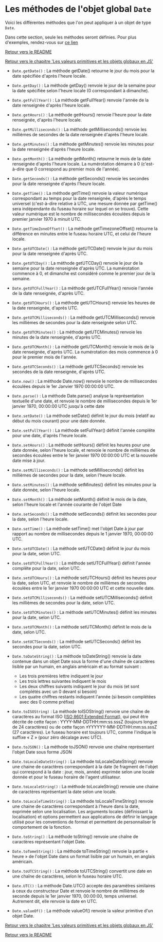 # Les méthodes de l'objet global `Date`

Voici les différentes méthodes que l'on peut appliquer à un objet de type `Date`.

Dans cette section, seule les méthodes seront définies. Pour plus d'exemples, rendez-vous sur [ce lien](https://developer.mozilla.org/fr/docs/Web/JavaScript/Reference/Global_Objects/Date)

[Retour vers le README](https://github.com/CalcagnoLoic/aide_memoire/blob/main/README.md)

[Retour vers le chapitre 'Les valeurs primitives et les objets globaux en JS'](https://github.com/CalcagnoLoic/aide_memoire/blob/main/R%C3%A9pertoire/chapJS/primitives.md)

- `Date.getDate()` : La méthode getDate() retourne le jour du mois pour la date spécifiée d'après l'heure locale.

- `Date.getDay()` : La méthode getDay() renvoie le jour de la semaine pour la date spécifiée selon l'heure locale (0 correspondant à dimanche).

- `Date.getFullYear()` : La méthode getFullYear() renvoie l'année de la date renseignée d'après l'heure locale.

- `Date.getHours()` : La méthode getHours() renvoie l'heure pour la date renseignée, d'après l'heure locale.

- `Date.getMilliseconds()` : La méthode getMilliseconds() renvoie les millièmes de secondes de la date renseignée d'après l'heure locale.

- `Date.getMinutes()` : La méthode getMinutes() renvoie les minutes pour la date renseignée d'après l'heure locale.

- `Date.getMonth()` : La méthode getMonth() retourne le mois de la date renseignée d'après l'heure locale. La numérotation démarre à 0 (c'est-à-dire que 0 correspond au premier mois de l'année).

- `Date.getSeconds()` : La méthode getSeconds() renvoie les secondes pour la date renseignée d'après l'heure locale.

- `Date.getTime()` : La méthode getTime() renvoie la valeur numérique correspondant au temps pour la date renseignée, d'après le temps universel (c'est-à-dire relative à UTC, une mesure donnée par getTime() sera indépendante du fuseau horaire sur lequel on se trouve). Cette valeur numérique est le nombre de millisecondes écoulées depuis le premier janvier 1970 à minuit UTC.

- `Date.getTimeZoneOffset()` : La méthode getTimezoneOffset() retourne la différence en minutes entre le fuseau horaire UTC, et celui de l'heure locale.

- `Date.getUTCDate()` : La méthode getUTCDate() renvoie le jour du mois pour la date renseignée d'après UTC.

- `Date.getUTCDay()` : La méthode getUTCDay() renvoie le jour de la semaine pour la date renseignée d'après UTC. La numérotation commence à 0, et dimanche est considéré comme le premier jour de la semaine.

- `Date.getUTCFullYear()` : La méthode getUTCFullYear() renvoie l'année de la date renseignée, d'après UTC.

- `Date.getUTCHours()` : La méthode getUTCHours() renvoie les heures de la date renseignée, d'après UTC.

- `Date.getUTCMilliseconds()` : La méthode getUTCMilliseconds() renvoie les millièmes de secondes pour la date renseignée selon UTC.

- `Date.getUTCMinutes()` : La méthode getUTCMinutes() renvoie les minutes de la date renseignée, d'après UTC.

- `Date.getUTCMonth()` : La méthode getUTCMonth() renvoie le mois de la date renseignée, d'après UTC. La numérotation des mois commence à 0 pour le premier mois de l'année.

- `Date.getUTCSeconds()` : La méthode getUTCSeconds() renvoie les secondes de la date renseignée, d'après UTC.

- `Date.now()` : La méthode Date.now() renvoie le nombre de millisecondes écoulées depuis le 1er Janvier 1970 00:00:00 UTC.

- `Date.parse()` : La méthode Date.parse() analyse la représentation textuelle d'une date, et renvoie le nombre de millisecondes depuis le 1er janvier 1970, 00:00:00 UTC jusqu'à cette date

- `Date.setDate()` : La méthode setDate() définit le jour du mois (relatif au début du mois courant) pour une date donnée.

- `Date.setFullYear()` : La méthode setFullYear() définit l'année complête pour une date, d'après l'heure locale.

- `Date.setHours()` : La méthode setHours() définit les heures pour une date donnée, selon l'heure locale, et renvoie le nombre de millièmes de secondes écoulées entre le 1er janvier 1970 00:00:00 UTC et la nouvelle date mise à jour.

- `Date.setMilliseconds()` : La méthode setMilliseconds() définit les millièmes de secondes pour la date, selon l'heure locale.

- `Date.setMinutes()` : La méthode setMinutes() définit les minutes pour la date donnée, selon l'heure locale.

- `Date.setMonth()` : La méthode setMonth() définit le mois de la date, selon l'heure locale et l'année courante de l'objet Date

- `Date.setSeconds()` : La méthode setSeconds() définit les secondes pour la date, selon l'heure locale.

- `Date.setTime()` : La méthode setTime() met l'objet Date à jour par rapport au nombre de millisecondes depuis le 1 janvier 1970, 00:00:00 UTC.

- `Date.setUTCDate()` : La méthode setUTCDate() définit le jour du mois pour la date, selon UTC.

- `Date.setUTCFullYear()` : La méthode setUTCFullYear() définit l'année complête pour la date, selon UTC.

- `Date.setUTCHours()` : La méthode setUTCHours() définit les heures pour la date, selon UTC, et renvoie le nombre de millièmes de secondes écoulées entre le 1er janvier 1970 00:00:00 UTC et cette nouvelle date.

- `Date.setUTCMilliseconds()` : La méthode setUTCMilliseconds() définit les millièmes de secondes pour la date, selon UTC.

- `Date.setUTCMinutes()` : La méthode setUTCMinutes() définit les minutes pour la date, selon UTC.

- `Date.setUTCMonth()` : La méthode setUTCMonth() définit le mois de la date, selon UTC.

- `Date.setUCTSeconds()` : La méthode setUTCSeconds() définit les secondes pour la date, selon UTC.

- `Date.toDateString()` : La méthode toDateString() renvoie la date contenue dans un objet Date sous la forme d'une chaîne de caractères lisible par un humain, en anglais américain et au format suivant :

    - Les trois premières lettre indiquent le jour
    - Les trois lettres suivantes indiquent le mois
    - Les deux chiffres suivants indiquent le jour du mois (et sont complétés avec un 0 devant si besoin)
    - Les quatre chiffres restants indiquent l'année (si besoin complétées avec des 0 comme préfixe)


- `Date.toISOString)` : La méthode toISOString() renvoie une chaîne de caractères au format ISO ([ISO 8601 Extended Format](https://en.wikipedia.org/wiki/ISO_8601)), qui peut être décrite de cette façon : YYYY-MM-DDTHH:mm:ss.sssZ (toujours longue de 24 caractères) ou de cette façon ±YYYYYY-MM-DDTHH:mm:ss.sssZ (27 caractères). Le fuseau horaire est toujours UTC, comme l'indique le suffixe « Z » (pour zéro décalage avec UTC).

- `Date.toJSON()` : La méthode toJSON() renvoie une chaîne représentant l'objet Date sous forme JSON

- `Date.toLocaleDateString()` : La méthode toLocaleDateString() renvoie une chaine de caractères correspondant à la date (le fragment de l'objet qui correspond à la date : jour, mois, année) exprimée selon une locale donnée et pour le fuseau horaire de l'agent utilisateur.

- `Date.toLocaleString()` : La méthode toLocaleString() renvoie une chaine de caractères représentant la date selon une locale.

- `Date.toLocaleTimeString()` : La méthode toLocaleTimeString() renvoie une chaine de caractères correspondant à l'heure dans la date, exprimée selon une localisation. Les arguments locales (définissant la localisation) et options permettent aux applications de définir le langage utilisé pour les conventions de format et permettent de personnaliser le comportement de la fonction.

- `Date.toString()` : La méthode toString() renvoie une chaîne de caractères représentant l'objet Date.

- `Date.toTomeString()` : La méthode toTimeString() renvoie la partie « heure » de l'objet Date dans un format lisible par un humain, en anglais américain.

- `Date.toUTCString()` : La méthode toUTCString() convertit une date en une chaîne de caractères, selon le fuseau horaire UTC.

- `Date.UTC()` : La méthode Date.UTC() accepte des paramètres similaires à ceux du constructeur Date et renvoie le nombre de millièmes de seconde depuis le 1er janvier 1970, 00:00:00, temps universel. Autrement dit, elle renvoie la date en UTC.

- `Date.valueOf()` : La méthode valueOf() renvoie la valeur primitive d'un objet Date.

[Retour vers le chapitre 'Les valeurs primitives et les objets globaux en JS'](https://github.com/CalcagnoLoic/aide_memoire/blob/main/R%C3%A9pertoire/chapJS/primitives.md)

[Retour vers le README](https://github.com/CalcagnoLoic/aide_memoire/blob/main/README.md)